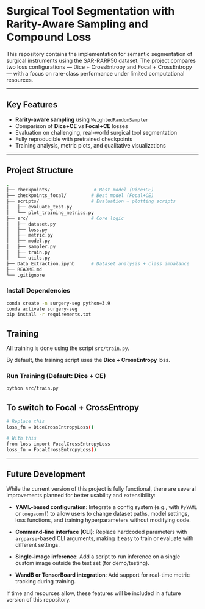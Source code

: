 # Surgical Tool Segmentation with Rarity-Aware Sampling and Compound Loss

This repository contains the implementation for semantic segmentation of surgical instruments using the SAR-RARP50 dataset. The project compares two loss configurations — Dice + CrossEntropy and Focal + CrossEntropy — with a focus on rare-class performance under limited computational resources.

---

## Key Features

- **Rarity-aware sampling** using `WeightedRandomSampler`
- Comparison of **Dice+CE** vs **Focal+CE** losses
- Evaluation on challenging, real-world surgical tool segmentation
- Fully reproducible with pretrained checkpoints
- Training analysis, metric plots, and qualitative visualizations

---

##  Project Structure

```bash
.
├── checkpoints/                # Best model (Dice+CE)
├── checkpoints_focal/         # Best model (Focal+CE)
├── scripts/                   # Evaluation + plotting scripts
│   ├── evaluate_test.py
│   └── plot_training_metrics.py
├── src/                       # Core logic
│   ├── dataset.py
│   ├── loss.py
│   ├── metric.py
│   ├── model.py
│   ├── sampler.py
│   ├── train.py
│   └── utils.py
├── Data_Extraction.ipynb      # Dataset analysis + class imbalance
├── README.md
└── .gitignore
```
### Install Dependencies

```bash
conda create -n surgery-seg python=3.9
conda activate surgery-seg
pip install -r requirements.txt

```
## Training

All training is done using the script `src/train.py`.

By default, the training script uses the **Dice + CrossEntropy** loss.

### Run Training (Default: Dice + CE)

```bash
python src/train.py
```
## To switch to Focal + CrossEntropy
```bash
# Replace this
loss_fn = DiceCrossEntropyLoss()

# With this
from loss import FocalCrossEntropyLoss
loss_fn = FocalCrossEntropyLoss()
```

---

## Future Development

While the current version of this project is fully functional, there are several improvements planned for better usability and extensibility:

- **YAML-based configuration**: Integrate a config system (e.g., with `PyYAML` or `omegaconf`) to allow users to change dataset paths, model settings, loss functions, and training hyperparameters without modifying code.

- **Command-line interface (CLI)**: Replace hardcoded parameters with `argparse`-based CLI arguments, making it easy to train or evaluate with different settings.

- **Single-image inference**: Add a script to run inference on a single custom image outside the test set (for demo/testing).

- **WandB or TensorBoard integration**: Add support for real-time metric tracking during training.

If time and resources allow, these features will be included in a future version of this repository.

